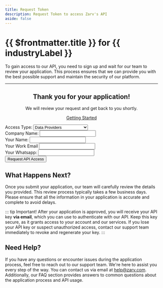 ```yaml
---
title: Request Token
description: Request Token to access Zarv's API
aside: false
---
```


<script setup>
import { ref } from 'vue';

// With window location, get orign from URL
const url = new URL(window.location.href);
const origin = url.searchParams.get('origin') || null;

const loading = ref(false)
const sent = ref(false)
const error = ref(false)
const name = ref('');
const email = ref('');
const phone = ref('');
const company = ref('');
const industry = ref('');

let industryLabel = 'Developers'
if (origin === 'data-provider') {
  industryLabel = 'Data Providers'
  industry.value = 'data-provider'
} else if (origin === 'government') {
  industryLabel = 'Government'
  industry.value = 'government'
} else if (origin === 'insurance') {
  industryLabel = 'Insurance Companies'
  industry.value = 'insurance'
} else if (origin === 'credit') {
  industryLabel = 'Finance/Credit Companies'
  industry.value = 'credit'
}

const submitForm = () => {
  loading.value = true;
  sent.value = false;
  const payload = {
    name: name.value,
    email: email.value,
    phone: phone.value,
    company: company.value,
    industry: industry.value,
  }
  console.log({ payload})
  window.analytics.track('DEVELOPER_TOKEN', payload);
  sent.value = true;
};
</script>

# {{ $frontmatter.title }} for {{ industryLabel }}<Badge type="warning" text="beta" />

To gain access to our API, you need to sign up and wait for our team to review your application. This process ensures that we can provide you with the best possible support and maintain the security of our platform.

---

<div v-if="sent" style="text-align:center">
  <h2 style="font-weight:bold;border:none">Thank you for your application!</h2>
  
  We will review your request and get back to you shortly.
  
  <a href="/en/guide/getting-started" class="vp-button">Getting Started</a>
</div>

<form @submit.prevent="submitForm" class="form" v-if="!sent">
  <div class="form-group">
    <label for="industry">Access Type:</label>
    <select v-model="industry" id="industry" :disabled="origin !== null">
      <option value="data-provider">Data Providers</option>
      <option value="government">Government</option>
      <option value="insurance">Insurance Companies</option>
      <option value="credit">Finance/Credit Companies</option>
      <option value="other">Single Developer</option>
    </select>
  </div>
  <div class="form-group">
    <label for="company">Company Name:</label>
    <input type="text" id="company" v-model="company" required />
  </div>
  <div class="form-group">
    <label for="name">Your Name:</label>
    <input type="text" id="name" v-model="name" required />
  </div>
  <div class="form-group">
    <label for="email">Your Work Email</label>
    <input type="email" id="email" v-model="email" required />
  </div>
  <div class="form-group">
    <label for="phone">Your Whatsapp:</label>
    <input type="text" id="phone" v-model="phone" required />
  </div>
  <div class="form-group">
    <button type="submit" class="vp-button">Request API Access</button>
  </div>
</form>

## What Happens Next?

Once you submit your application, our team will carefully review the details you provided. This review process typically takes a few business days. Please ensure that all the information in your application is accurate and complete to avoid delays.

::: tip Important!
After your application is approved, you will receive your API key **via email**, which you can use to authenticate with our API. Keep this key secure, as it grants access to your account and our services. If you lose your API key or suspect unauthorized access, contact our support team immediately to revoke and regenerate your key.
:::

## Need Help?

If you have any questions or encounter issues during the application process, feel free to reach out to our support team. We're here to assist you every step of the way. You can contact us via email at [help@zarv.com](mailto:help@zarv.com). Additionally, our FAQ section provides answers to common questions about the application process and API usage.
